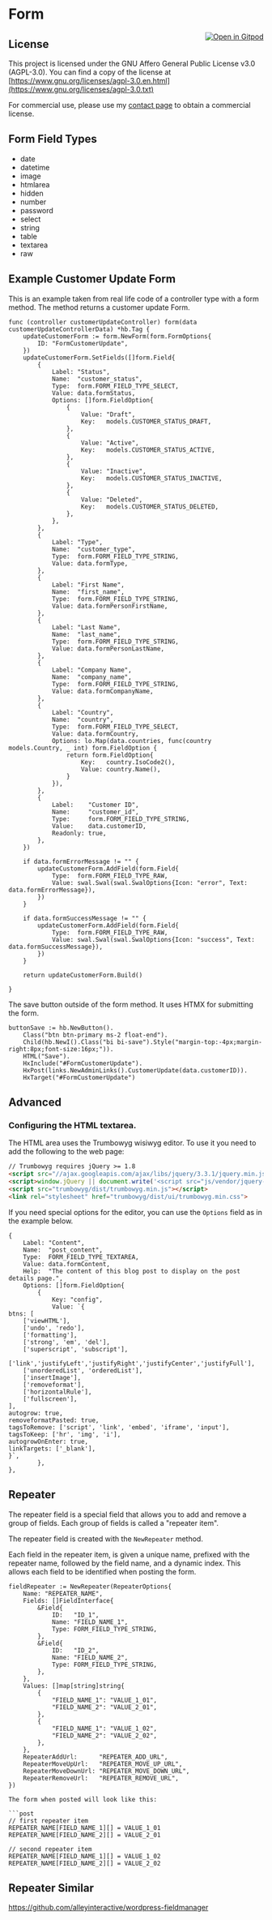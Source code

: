 # Form

<a href="https://gitpod.io/#https://github.com/gouniverse/form" target="_blank" style="float:right;"><img src="https://gitpod.io/button/open-in-gitpod.svg" alt="Open in Gitpod" loading="lazy"></a>

## License

This project is licensed under the GNU Affero General Public License v3.0 (AGPL-3.0). You can find a copy of the license at [https://www.gnu.org/licenses/agpl-3.0.en.html](https://www.gnu.org/licenses/agpl-3.0.txt)

For commercial use, please use my [contact page](https://lesichkov.co.uk/contact) to obtain a commercial license.

## Form Field Types

- date
- datetime
- image
- htmlarea
- hidden
- number
- password
- select
- string
- table
- textarea
- raw

## Example Customer Update Form

This is an example taken from real life code of a controller type with a form method. The method returns a customer update Form.

```golang
func (controller customerUpdateController) form(data customerUpdateControllerData) *hb.Tag {
	updateCustomerForm := form.NewForm(form.FormOptions{
		ID: "FormCustomerUpdate",
	})
	updateCustomerForm.SetFields([]form.Field{
		{
			Label: "Status",
			Name:  "customer_status",
			Type:  form.FORM_FIELD_TYPE_SELECT,
			Value: data.formStatus,
			Options: []form.FieldOption{
				{
					Value: "Draft",
					Key:   models.CUSTOMER_STATUS_DRAFT,
				},
				{
					Value: "Active",
					Key:   models.CUSTOMER_STATUS_ACTIVE,
				},
				{
					Value: "Inactive",
					Key:   models.CUSTOMER_STATUS_INACTIVE,
				},
				{
					Value: "Deleted",
					Key:   models.CUSTOMER_STATUS_DELETED,
				},
			},
		},
		{
			Label: "Type",
			Name:  "customer_type",
			Type:  form.FORM_FIELD_TYPE_STRING,
			Value: data.formType,
		},
		{
			Label: "First Name",
			Name:  "first_name",
			Type:  form.FORM_FIELD_TYPE_STRING,
			Value: data.formPersonFirstName,
		},
		{
			Label: "Last Name",
			Name:  "last_name",
			Type:  form.FORM_FIELD_TYPE_STRING,
			Value: data.formPersonLastName,
		},
		{
			Label: "Company Name",
			Name:  "company_name",
			Type:  form.FORM_FIELD_TYPE_STRING,
			Value: data.formCompanyName,
		},
		{
			Label: "Country",
			Name:  "country",
			Type:  form.FORM_FIELD_TYPE_SELECT,
			Value: data.formCountry,
			Options: lo.Map(data.countries, func(country models.Country, _ int) form.FieldOption {
				return form.FieldOption{
					Key:   country.IsoCode2(),
					Value: country.Name(),
				}
			}),
		},
		{
			Label:    "Customer ID",
			Name:     "customer_id",
			Type:     form.FORM_FIELD_TYPE_STRING,
			Value:    data.customerID,
			Readonly: true,
		},
	})

	if data.formErrorMessage != "" {
		updateCustomerForm.AddField(form.Field{
			Type:  form.FORM_FIELD_TYPE_RAW,
			Value: swal.Swal(swal.SwalOptions{Icon: "error", Text: data.formErrorMessage}),
		})
	}

	if data.formSuccessMessage != "" {
		updateCustomerForm.AddField(form.Field{
			Type:  form.FORM_FIELD_TYPE_RAW,
			Value: swal.Swal(swal.SwalOptions{Icon: "success", Text: data.formSuccessMessage}),
		})
	}

	return updateCustomerForm.Build()

}
```

The save button outside of the form method. It uses HTMX for submitting the form.

```golang
buttonSave := hb.NewButton().
	Class("btn btn-primary ms-2 float-end").
	Child(hb.NewI().Class("bi bi-save").Style("margin-top:-4px;margin-right:8px;font-size:16px;")).
	HTML("Save").
	HxInclude("#FormCustomerUpdate").
	HxPost(links.NewAdminLinks().CustomerUpdate(data.customerID)).
	HxTarget("#FormCustomerUpdate")
```

## Advanced

### Configuring the HTML textarea. 

The HTML area uses the Trumbowyg wisiwyg editor. To use it you need to add the following to the web page:

```html
// Trumbowyg requires jQuery >= 1.8
<script src="//ajax.googleapis.com/ajax/libs/jquery/3.3.1/jquery.min.js"></script>
<script>window.jQuery || document.write('<script src="js/vendor/jquery-3.3.1.min.js"><\/script>')</script>
<script src="trumbowyg/dist/trumbowyg.min.js"></script>
<link rel="stylesheet" href="trumbowyg/dist/ui/trumbowyg.min.css">
```

If you need special options
for the editor, you can use the `Options` field as in the example below.

```golang
{
	Label: "Content",
	Name:  "post_content",
	Type:  FORM_FIELD_TYPE_TEXTAREA,
	Value: data.formContent,
	Help:  "The content of this blog post to display on the post details page.",
	Options: []form.FieldOption{
		{
			Key: "config",
			Value: `{
btns: [
	['viewHTML'],
	['undo', 'redo'],
	['formatting'],
	['strong', 'em', 'del'],
	['superscript', 'subscript'],
	['link','justifyLeft','justifyRight','justifyCenter','justifyFull'],
	['unorderedList', 'orderedList'],
	['insertImage'],
	['removeformat'],
	['horizontalRule'],
	['fullscreen'],
],
autogrow: true,
removeformatPasted: true,
tagsToRemove: ['script', 'link', 'embed', 'iframe', 'input'],
tagsToKeep: ['hr', 'img', 'i'],
autogrowOnEnter: true,
linkTargets: ['_blank'],
}`,
		},
},
```

## Repeater

The repeater field is a special field that allows you to add and remove
a group of fields. Each group of fields is called a "repeater item".

The repeater field is created with the `NewRepeater` method.

Each field in the repeater item, is given a unique name, prefixed with the
repeater name, followed by the field name, and a dynamic index. This allows
each field to be identified when posting the form.

```golang
fieldRepeater := NewRepeater(RepeaterOptions{
	Name: "REPEATER_NAME",
	Fields: []FieldInterface{
		&Field{
			ID:   "ID_1",
			Name: "FIELD_NAME_1",
			Type: FORM_FIELD_TYPE_STRING,
		},
		&Field{
			ID:   "ID_2",
			Name: "FIELD_NAME_2",
			Type: FORM_FIELD_TYPE_STRING,
		},
	},
	Values: []map[string]string{
		{
			"FIELD_NAME_1": "VALUE_1_01",
			"FIELD_NAME_2": "VALUE_2_01",
		},
		{
			"FIELD_NAME_1": "VALUE_1_02",
			"FIELD_NAME_2": "VALUE_2_02",
		},
	},
	RepeaterAddUrl:      "REPEATER_ADD_URL",
	RepeaterMoveUpUrl:   "REPEATER_MOVE_UP_URL",
	RepeaterMoveDownUrl: "REPEATER_MOVE_DOWN_URL",
	RepeaterRemoveUrl:   "REPEATER_REMOVE_URL",
})

The form when posted will look like this:

```post
// first repeater item
REPEATER_NAME[FIELD_NAME_1][] = VALUE_1_01
REPEATER_NAME[FIELD_NAME_2][] = VALUE_2_01

// second repeater item
REPEATER_NAME[FIELD_NAME_1][] = VALUE_1_02
REPEATER_NAME[FIELD_NAME_2][] = VALUE_2_02
```

## Repeater Similar

https://github.com/alleyinteractive/wordpress-fieldmanager